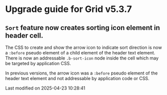 # Upgrade guide for Grid v5.3.7

## `Sort` feature now creates sorting icon element in header cell.

The CSS to create and show the arrow icon to indicate sort direction is now a `:before` pseudo
element of a child element of the header text element. There is now an addressable `.b-sort-icon`
node inside the cell which may be targeted by application CSS.

In previous versions, the arrow icon was a `:before` pseudo element of the header text element and not
addressable by application code or CSS.

<p class="last-modified">Last modified on 2025-04-23 10:28:41</p>